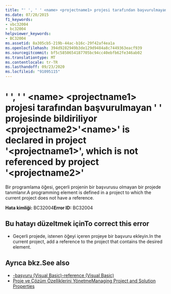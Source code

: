 ```yaml
---
title: "' ', ' ' <name> <projectname1> projesi tarafından başvurulmayan ' ' projesinde bildiriliyor <projectname2>"
ms.date: 07/20/2015
f1_keywords:
- vbc32004
- bc32004
helpviewer_keywords:
- BC32004
ms.assetid: 8a305cb5-219b-44ac-b16c-29f42af4ea1a
ms.openlocfilehash: 394d9282949b3de129d9484a8c7449363eacf939
ms.sourcegitcommit: bf5c5850654187705bc94cc40ebfb62fe346ab02
ms.translationtype: MT
ms.contentlocale: tr-TR
ms.lasthandoff: 09/23/2020
ms.locfileid: "91095115"
---
```

# <a name="name-is-declared-in-project-projectname1-which-is-not-referenced-by-project-projectname2"></a><span data-ttu-id="8962d-102">' ', ' ' \<name> \<projectname1> projesi tarafından başvurulmayan ' ' projesinde bildiriliyor \<projectname2></span><span class="sxs-lookup"><span data-stu-id="8962d-102">'\<name>' is declared in project '\<projectname1>', which is not referenced by project '\<projectname2>'</span></span>

<span data-ttu-id="8962d-103">Bir programlama öğesi, geçerli projenin bir başvurusu olmayan bir projede tanımlanır.</span><span class="sxs-lookup"><span data-stu-id="8962d-103">A programming element is defined in a project to which the current project does not have a reference.</span></span>  
  
 <span data-ttu-id="8962d-104">**Hata kimliği:** BC32004</span><span class="sxs-lookup"><span data-stu-id="8962d-104">**Error ID:** BC32004</span></span>  
  
## <a name="to-correct-this-error"></a><span data-ttu-id="8962d-105">Bu hatayı düzeltmek için</span><span class="sxs-lookup"><span data-stu-id="8962d-105">To correct this error</span></span>  
  
- <span data-ttu-id="8962d-106">Geçerli projede, istenen öğeyi içeren projeye bir başvuru ekleyin.</span><span class="sxs-lookup"><span data-stu-id="8962d-106">In the current project, add a reference to the project that contains the desired element.</span></span>  
  
## <a name="see-also"></a><span data-ttu-id="8962d-107">Ayrıca bkz.</span><span class="sxs-lookup"><span data-stu-id="8962d-107">See also</span></span>

- [<span data-ttu-id="8962d-108">-başvuru (Visual Basic)</span><span class="sxs-lookup"><span data-stu-id="8962d-108">-reference (Visual Basic)</span></span>](../reference/command-line-compiler/reference.md)
- [<span data-ttu-id="8962d-109">Proje ve Çözüm Özelliklerini Yönetme</span><span class="sxs-lookup"><span data-stu-id="8962d-109">Managing Project and Solution Properties</span></span>](/visualstudio/ide/managing-project-and-solution-properties)
